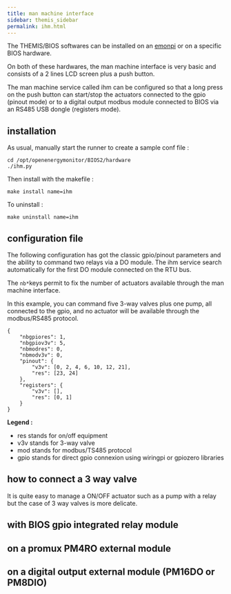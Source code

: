 ```yaml
---
title: man machine interface
sidebar: themis_sidebar
permalink: ihm.html
---
```


The THEMIS/BIOS softwares can be installed on an [emonpi](https://shop.openenergymonitor.com/emonpi/) or on a specific BIOS hardware. 

On both of these hardwares, the man machine interface is very basic and consists of a 2 lines LCD screen plus a push button.

The man machine service called ihm can be configured so that a long press on the push button can start/stop the actuators connected to the gpio (pinout mode) or to a digital output modbus module connected to BIOS via an RS485 USB dongle (registers mode). 

## installation

As usual, manually start the runner to create a sample conf file : 
```
cd /opt/openenergymonitor/BIOS2/hardware
./ihm.py
```
Then install with the makefile :
```
make install name=ihm
```

To uninstall :

```
make uninstall name=ihm
```

## configuration file

The following configuration has got the classic gpio/pinout parameters and the ability to command two relays via a DO module. The ihm service search automatically for the first DO module connected on the RTU bus. 

The `nb*`keys permit to fix the number of actuators available through the man machine interface. 

In this example, you can command five 3-way valves plus one pump, all connected to the gpio, and no actuator will be available through the modbus/RS485 protocol. 

```
{
    "nbgpiores": 1,
    "nbgpiov3v": 5,
    "nbmodres": 0,
    "nbmodv3v": 0,
    "pinout": {
        "v3v": [0, 2, 4, 6, 10, 12, 21],
        "res": [23, 24]
    },
    "registers": {
        "v3v": [],
        "res": [0, 1]
    }
}
```
**Legend :**
- res stands for on/off equipment
- v3v stands for 3-way valve
- mod stands for modbus/TS485 protocol
- gpio stands for direct gpio connexion using wiringpi or gpiozero libraries 

## how to connect a 3 way valve

It is quite easy to manage a ON/OFF actuator such as a pump with a relay but the case of 3 way valves is more delicate.

## with BIOS gpio integrated relay module

[](bios_relay.svg)

## on a promux PM4RO external module

[](promux_finder.svg)

## on a digital output external module (PM16DO or PM8DIO)

[](promuxDO2finder.svg)
